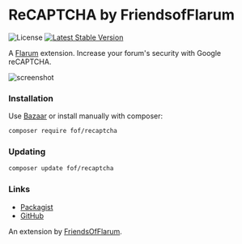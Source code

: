 # ReCAPTCHA by FriendsofFlarum

![License](https://img.shields.io/badge/license-MIT-blue.svg) [![Latest Stable Version](https://img.shields.io/packagist/v/fof/recaptcha.svg)](https://packagist.org/packages/fof/recaptcha)

A [Flarum](http://flarum.org) extension. Increase your forum's security with Google reCAPTCHA.

![screenshot](https://cloud.githubusercontent.com/assets/7693001/18271535/dab94c62-7447-11e6-830f-786b37f4f967.png)

### Installation

Use [Bazaar](https://discuss.flarum.org/d/5151-flagrow-bazaar-the-extension-marketplace) or install manually with composer:

```sh
composer require fof/recaptcha
```

### Updating

```sh
composer update fof/recaptcha
```

### Links   

- [Packagist](https://packagist.org/packages/fof/recaptcha)
- [GitHub](https://github.com/FriendsOfFlarum/formatting)

An extension by [FriendsOfFlarum](https://github.com/FriendsOfFlarum).